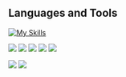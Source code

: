 ## Languages and Tools

[![My Skills](https://skillicons.dev/icons?i=py,django,flask,fastapi,js,ts,react,redux,nextjs,materialui,astro,gatsby,vite,vue,nuxtjs,graphql,babel,webpack,nodejs,nestjs,express,html,jquery,css,bootstrap,tailwind,figma,php,laravel,symfony,mongodb,mysql,postgres,sqlite,prisma,webflow,wordpress,discord,bots,solidity,solidjs,ruby,rails,dart,flutter,linux,c,cs,cpp,dotnet,cmake,qt,electron,java,maven,selenium,gradle,go,lua,rust,aws,dynamodb,git,github,githubactions,gitlab,netlify,heroku,firebase,supabase,nginx,powershell,bash,eclipse,vscode,codepen,replit,postman,stackoverflow,saas,cloudflare,docker,kubernetes,matlab,pytorch,raspberrypi,regex&perline=10)](https://skillicons.dev)

<p align="top">
  <img src="https://img.shields.io/github/stars/BobsProgrammingAcademy?style=for-the-badge&logo=github&color=005FED" />
  <img src="https://img.shields.io/github/followers/BobsProgrammingAcademy?style=for-the-badge&logo=github&color=FCC624" />
  <img src="https://img.shields.io/github/license/BobsProgrammingAcademy/responsive-admin-dashboard?style=for-the-badge&logo=github&color=A81D33" />
  <img src="https://img.shields.io/youtube/channel/subscribers/UCEJyX57rvURx7ef-cx5DboA?style=for-the-badge&logo=youtube&color=239120" />
  <img src="https://img.shields.io/youtube/channel/views/UCEJyX57rvURx7ef-cx5DboA?style=for-the-badge&logo=youtube&color=56347C" />
</p>

<p>
  <img src="https://github-readme-stats.vercel.app/api/top-langs/?username=BobsProgrammingAcademy&theme=transparent&langs_count=8&layout=compact&hide_border=true" align="top" />
  <img src="https://streak-stats.demolab.com/?user=BobsProgrammingAcademy&theme=transparent&hide_border=true&stroke=transparent" align="top" /> 
</p>

